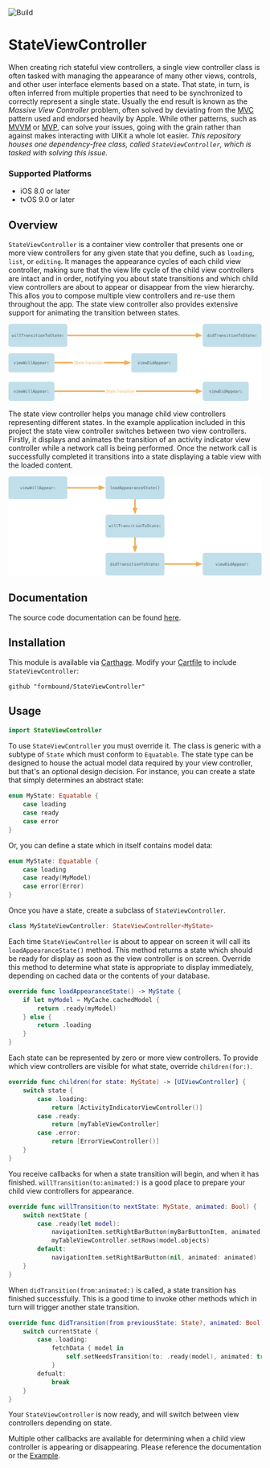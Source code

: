 ![Build](https://github.com/formbound/StateViewController/workflows/Build/badge.svg)
# StateViewController

When creating rich stateful view controllers, a single view controller class is often tasked with managing the appearance of many other views, controls, and other user interface elements based on a state. That state, in turn, is often inferred from multiple properties that need to be synchronized to correctly represent a single state. Usually the end result is known as the *Massive View Controller* problem, often solved by deviating from the [MVC](https://developer.apple.com/library/archive/documentation/General/Conceptual/DevPedia-CocoaCore/MVC.html) pattern used and endorsed heavily by Apple. While other patterns, such as [MVVM](https://en.wikipedia.org/wiki/Model–view–viewmodel) or [MVP](https://en.wikipedia.org/wiki/Model–view–presenter), can solve your issues, going with the grain rather than against makes interacting with UIKit a whole lot easier. *This repository houses one dependency-free class, called `StateViewController`, which is tasked with solving this issue.*

### Supported Platforms

* iOS 8.0 or later
* tvOS 9.0 or later

## Overview
`StateViewController` is a container view controller that presents one or more view controllers for any given state that you define, such as `loading`, `list`, or `editing`. It manages the appearance cycles of each child view controller, making sure that the view life cycle of the child view controllers are intact and in order, notifying you about state transitions and which child view controllers are about to appear or disappear from the view hierarchy. This allos you to compose multiple view controllers and re-use them throughout the app. The state view controller also provides extensive support for animating the transition between states.

<p align="center">
  <img src="./Images/state_transition.png" width="512" />  
</p>

The state view controller helps you manage child view controllers representing different states. In the example application included in this project the state view controller switches between two view controllers. Firstly, it displays and animates the transition of an activity indicator view controller while a network call is being performed. Once the network call is successfully completed it transitions into a state displaying a table view with the loaded content.

<p align="center">
  <img src="./Images/lifecycle.png" width="512" />  
</p>

## Documentation

The source code documentation can be found [here](https://formbound.github.io/StateViewController/).

## Installation
This module is available via [Carthage](https://github.com/Carthage/Carthage). Modify your [Cartfile](https://github.com/Carthage/Carthage#quick-start) to include `StateViewController`:

```
github "formbound/StateViewController"
```

## Usage

```swift
import StateViewController
```

To use `StateViewController` you must override it. The class is generic with a subtype of `State` which must conform to `Equatable`. The state type can be designed to house the actual model data required by your view controller, but that's an optional design decision. For instance, you can create a state that simply determines an abstract state:

```swift
enum MyState: Equatable {
    case loading
    case ready
    case error
}
```

Or, you can define a state which in itself contains model data:
```swift
enum MyState: Equatable {
    case loading
    case ready(MyModel)
    case error(Error)
}
```

Once you have a state, create a subclass of `StateViewController`.

```swift
class MyStateViewController: StateViewController<MyState>
```

Each time `StateViewController` is about to appear on screen it will call its `loadAppearanceState()` method. This method returns a state which should be ready for display as soon as the view controller is on screen. Override this method to determine what state is appropriate to display immediately, depending on cached data or the contents of your database.

```swift
override func loadAppearanceState() -> MyState {
    if let myModel = MyCache.cachedModel {
        return .ready(myModel)
    } else {
        return .loading
    }
}
```

Each state can be represented by zero or more view controllers. To provide which view controllers are visible for what state, override `children(for:)`.

```swift
override func children(for state: MyState) -> [UIViewController] {
    switch state {
        case .loading:
            return [ActivityIndicatorViewController()]
        case .ready:
            return [myTableViewController]
        case .error:
            return [ErrorViewController()]
    }
}
```

You receive callbacks for when a state transition will begin, and when it has finished.
`willTransition(to:animated:)` is a good place to prepare your child view controllers for appearance.

```swift
override func willTransition(to nextState: MyState, animated: Bool) {
    switch nextState {
        case .ready(let model):
            navigationItem.setRightBarButton(myBarButtonItem, animated: animated)
            myTableViewController.setRows(model.objects)
        default:
            navigationItem.setRightBarButton(nil, animated: animated)
    }
}
```

When `didTransition(from:animated:)` is called, a state transition has finished successfully. This is a good time to invoke other methods which in turn will trigger another state transition.

```swift
override func didTransition(from previousState: State?, animated: Bool) {
    switch currentState {
        case .loading:
            fetchData { model in
                self.setNeedsTransition(to: .ready(model), animated: true)
            }
        defualt:
            break
    }
}
```

Your `StateViewController` is now ready, and will switch between view controllers depending on state.

Multiple other callbacks are available for determining when a child view controller is appearing or disappearing. Please reference the documentation or the [Example](/Example).


